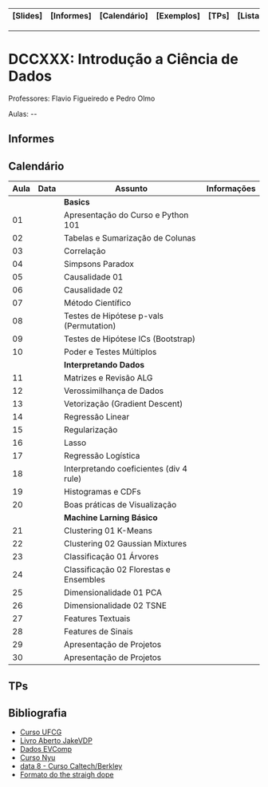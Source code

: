 | [Slides] | [Informes] | [Calendário] | [Exemplos] | [TPs] | [Listas] | [Bibliografia] |
|----------|------------|--------------|------------|-------|----------|----------------|
- - -

# DCCXXX: Introdução a Ciência de Dados

Professores: Flavio Figueiredo e Pedro Olmo

Aulas: --

## Informes

## Calendário

| Aula | Data     | **Assunto**                              | Informações  |
|------|----------|------------------------------------------|--------------|
|      |          | **Basics**                               |              |
| 01   |          | Apresentação do Curso e Python 101       |              |
| 02   |          | Tabelas e Sumarização de Colunas         |              |
| 03   |          | Correlação                               |              |
| 04   |          | Simpsons Paradox                         |              |
| 05   |          | Causalidade 01                           |              |
| 06   |          | Causalidade 02                           |              |
| 07   |          | Método Científico                        |              |
| 08   |          | Testes de Hipótese p-vals (Permutation)  |              |
| 09   |          | Testes de Hipótese ICs (Bootstrap)       |              |
| 10   |          | Poder e Testes Múltiplos                 |              |
|      |          | **Interpretando Dados**                  |              |
| 11   |          | Matrizes e Revisão ALG                   |              |
| 12   |          | Verossimilhança de Dados                 |              |
| 13   |          | Vetorização (Gradient Descent)           |              |
| 14   |          | Regressão Linear                         |              |
| 15   |          | Regularização                            |              |
| 16   |          | Lasso                                    |              |
| 17   |          | Regressão Logística                      |              |
| 18   |          | Interpretando coeficientes (div 4 rule)  |              |
| 19   |          | Histogramas e CDFs                       |              |
| 20   |          | Boas práticas de Visualização            |              |
|      |          | **Machine Larning Básico**               |              |
| 21   |          | Clustering 01 K-Means                    |              |
| 22   |          | Clustering 02 Gaussian Mixtures          |              |
| 23   |          | Classificação 01 Árvores                 |              |
| 24   |          | Classificação 02 Florestas e Ensembles   |              |
| 25   |          | Dimensionalidade 01 PCA                  |              |
| 26   |          | Dimensionalidade 02 TSNE                 |              |
| 27   |          | Features Textuais                        |              |
| 28   |          | Features de Sinais                       |              |
| 29   |          | Apresentação de Projetos                 |              |
| 30   |          | Apresentação de Projetos                 |              |

## TPs

## Bibliografia

- [Curso UFCG](https://github.com/nazareno/ciencia-de-dados-1)
- [Livro Aberto JakeVDP](https://github.com/jakevdp/PythonDataScienceHandbook)
- [Dados EVComp](https://github.com/flaviovdf/evcomp2018)
- [Curso Nyu](https://github.com/briandalessandro/DataScienceCourse)
- [data 8 - Curso Caltech/Berkley](http://data8.org/)
- [Formato do the straigh dope](https://github.com/zackchase/mxnet-the-straight-dope)
